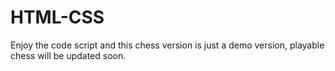 # HTML-CSS

Enjoy the code script and this chess version is just a demo version, playable chess will be updated soon.
